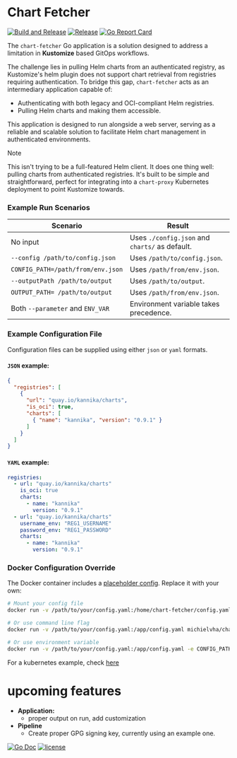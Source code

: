 # Chart Fetcher


[![Build and Release](https://github.com/michielvha/chart-fetcher/actions/workflows/build-release.yml/badge.svg)](https://github.com/michielvha/chart-fetcher/actions/workflows/build-release.yml)
[![Release](https://img.shields.io/github/release/michielvha/chart-fetcher.svg?style=flat-square)](https://github.com/michielvha/chart-fetcher/releases/latest)
[![Go Report Card]][go-report-card]

The `chart-fetcher` Go application is a solution designed to address a limitation in **Kustomize** based GitOps workflows. 

The challenge lies in pulling Helm charts from an authenticated registry, as Kustomize's helm plugin does not support chart retrieval from registries requiring authentication. To bridge this gap, `chart-fetcher` acts as an intermediary application capable of:
- Authenticating with both legacy and OCI-compliant Helm registries.
- Pulling Helm charts and making them accessible.

This application is designed to run alongside a web server, serving as a reliable and scalable solution to facilitate Helm chart management in authenticated environments.

> [!NOTE]
> This isn't trying to be a full-featured Helm client. It does one thing well: pulling charts from authenticated registries. It's built to be simple and straightforward, perfect for integrating into a `chart-proxy` Kubernetes deployment to point Kustomize towards.

### Example Run Scenarios

| **Scenario**                      | **Result**                                     |
|-----------------------------------|------------------------------------------------|
| No input                          | Uses `./config.json` and `charts/` as default. |
| `--config /path/to/config.json`   | Uses `/path/to/config.json`.                   |
| `CONFIG_PATH=/path/from/env.json` | Uses `/path/from/env.json`.                    |
| `--outputPath /path/to/output`    | Uses `/path/to/output`.                        |
| `OUTPUT_PATH= /path/to/output`    | Uses `/path/from/env.json`.                    |
| Both `--parameter` and `ENV_VAR`  | Environment variable takes precedence.         |


### Example Configuration File

Configuration files can be supplied using either ``json`` or ``yaml`` formats.

#### ``JSON`` example:

````json
{
  "registries": [
    {
      "url": "quay.io/kannika/charts",
      "is_oci": true,
      "charts": [
        { "name": "kannika", "version": "0.9.1" }
      ]
    }
  ]
}
````

#### ``YAML`` example:

````yaml
registries:
  - url: "quay.io/kannika/charts"
    is_oci: true
    charts:
      - name: "kannika"
        version: "0.9.1"
  - url: "quay.io/kannika/charts"
    username_env: "REG1_USERNAME"
    password_env: "REG1_PASSWORD"
    charts:
      - name: "kannika"
        version: "0.9.1"
````

### Docker Configuration Override

The Docker container includes a [placeholder config](examples/config/config.yaml). Replace it with your own:

```bash
# Mount your config file
docker run -v /path/to/your/config.yaml:/home/chart-fetcher/config.yaml michielvha/chart-fetcher:latest

# Or use command line flag
docker run -v /path/to/your/config.yaml:/app/config.yaml michielvha/chart-fetcher:latest --config /app/config.yaml

# Or use environment variable
docker run -v /path/to/your/config.yaml:/app/config.yaml -e CONFIG_PATH=/app/config.yaml michielvha/chart-fetcher:latest
```

For a kubernetes example, check [here](examples/manifests/chart-proxy/deployment.yaml)

# upcoming features

- **Application:**
  - proper output on run, add customization
- **Pipeline**
  - Create proper GPG signing key, currently using an example one.


[![Go Doc](https://pkg.go.dev/badge/github.com/michielvha/chart-fetcher.svg)](https://pkg.go.dev/github.com/michielvha/chart-fetcher)
[![license](https://img.shields.io/github/license/michielvha/chart-fetcher.svg?style=flat-square)](LICENSE)

[Go Report Card]: https://goreportcard.com/badge/github.com/michielvha/chart-fetcher
[go-report-card]: https://goreportcard.com/report/github.com/michielvha/chart-fetcher
[CodeQL]: https://github.com/michielvha/chart-fetcher/actions/workflows/github-code-scanning/codeql/badge.svg?branch=main
[code-ql]: https://github.com/michielvha/chart-fetcher/actions/workflows/github-code-scanning/codeql
